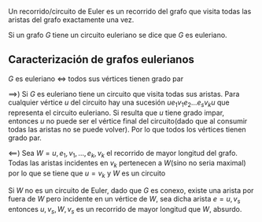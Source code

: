 Un recorrido/circuito de Euler es un recorrido del grafo que visita todas las aristas del grafo exactamente una vez.

Si un grafo $G$ tiene un circuito euleriano se dice que $G$ es euleriano.
## Caracterización de grafos eulerianos
$G$ es euleriano $\iff$ todos sus vértices tienen grado par

$\implies$)
Si $G$ es euleriano tiene un circuito que visita todas sus aristas. Para cualquier vértice $u$ del circuito hay una sucesión $u e_1 v_1 e_2 \dots e_s v_k u$ que representa el circuito euleriano. Si resulta que $u$ tiene grado impar, entonces $u$ no puede ser el vértice final del circuito(dado que al consumir todas las aristas no se puede volver). Por lo que todos los vértices tienen grado par.

$\impliedby$)
Sea $W=u,e_1,v_1,\dots,e_k,v_k$ el recorrido de mayor longitud del grafo.
Todas las aristas incidentes en $v_k$ pertenecen a $W$(sino no seria maximal) por lo que se tiene que $u=v_k$ y $W$ es un circuito

Si $W$ no es un circuito de Euler, dado que $G$ es conexo, existe una arista por fuera de $W$ pero incidente en un vértice de $W$, sea dicha arista $e=u,v_s$ entonces $u,v_s,W,v_s$ es un recorrido de mayor longitud que $W$, absurdo.

